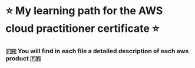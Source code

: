# :star: My learning path for the AWS cloud practitioner certificate :star:


### :fr: You will find in each file a detailed description of each aws product :fr:
